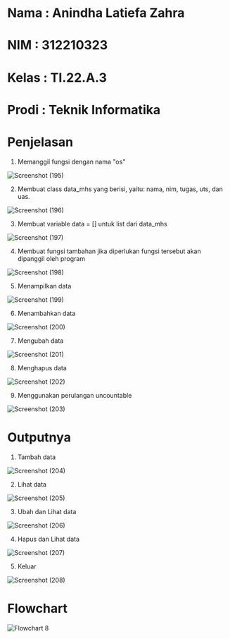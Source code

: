 # Nama : Anindha Latiefa Zahra
# NIM : 312210323
# Kelas : TI.22.A.3
# Prodi : Teknik Informatika
# Penjelasan
1. Memanggil fungsi dengan nama "os"

![Screenshot (195)](https://user-images.githubusercontent.com/115516800/206909249-daab351d-c6cb-4c32-90fb-77974401d7d0.png)

2. Membuat class data_mhs yang berisi, yaitu: nama, nim, tugas, uts, dan uas.

![Screenshot (196)](https://user-images.githubusercontent.com/115516800/206909326-08f0cd69-80d5-485f-ba86-93c339663537.png)

3. Membuat variable data = [] untuk list dari data_mhs

![Screenshot (197)](https://user-images.githubusercontent.com/115516800/206909403-b710cd7b-5b05-4635-beb0-c2dfa37c24ae.png)

4. Membuat fungsi tambahan jika diperlukan fungsi tersebut akan dipanggil oleh program

![Screenshot (198)](https://user-images.githubusercontent.com/115516800/206909481-9d4118b2-5aed-4e56-9865-b353984f6b2f.png)

5. Menampilkan data

![Screenshot (199)](https://user-images.githubusercontent.com/115516800/206909524-80fbb1bb-0764-4c3c-ba3e-834b92e4adc6.png)

6. Menambahkan data

![Screenshot (200)](https://user-images.githubusercontent.com/115516800/206909563-3d6fe892-22a3-4b4b-8162-f5b12e0231d8.png)

7. Mengubah data 

![Screenshot (201)](https://user-images.githubusercontent.com/115516800/206909608-c1c5e9bd-a459-4654-aa40-6bc9852a2949.png)

8. Menghapus data

![Screenshot (202)](https://user-images.githubusercontent.com/115516800/206909659-7df72740-4009-4248-857e-b694487df399.png)

9. Menggunakan perulangan uncountable

![Screenshot (203)](https://user-images.githubusercontent.com/115516800/206909742-dd37535a-9ab5-4fa8-b366-28bc3bb030bd.png)

# Outputnya
1. Tambah data

![Screenshot (204)](https://user-images.githubusercontent.com/115516800/206909863-0989a0aa-ec53-4183-9a4c-003fbd75d856.png)

2. Lihat data

![Screenshot (205)](https://user-images.githubusercontent.com/115516800/206909918-16f6f850-afb9-4582-b7cc-96a0d388e501.png)

3. Ubah dan Lihat data 

![Screenshot (206)](https://user-images.githubusercontent.com/115516800/206909980-dbe2eb02-5117-43e9-a78a-b921d28f5b5f.png)

4. Hapus dan Lihat data

![Screenshot (207)](https://user-images.githubusercontent.com/115516800/206910025-9b227669-3983-4101-85ce-75eab597d0bb.png)

5. Keluar 

![Screenshot (208)](https://user-images.githubusercontent.com/115516800/206910079-13fd26d7-7abd-4561-ac88-3e2f1323c2ae.png)

# Flowchart

![Flowchart 8](https://user-images.githubusercontent.com/115516800/206910402-3919180e-9de0-47cd-b570-f7ebf3eed876.png)

